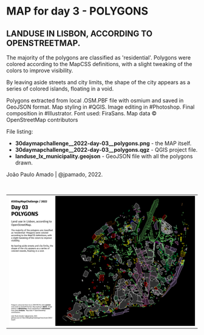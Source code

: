 <h1>MAP for day 3 - POLYGONS</h1>
<h2>LANDUSE IN LISBON, ACCORDING TO OPENSTREETMAP.</h2>
<p>The majority of the polygons are classified as 'residential'. Polygons were colored according to the MapCSS definitions, with a slight tweaking of the colors to improve visibility.</p>
<p>By leaving aside streets and city limits, the shape of the city appears as a series of colored islands, floating in a void.</p>
<p>Polygons extracted from local .OSM.PBF file with osmium and saved in GeoJSON format. Map styling in #QGIS. Image editing in #Photoshop. Final composition in #Illustrator. Font used: FiraSans.  Map data © OpenStreetMap contributors</p>
<p>File listing:</p>
<ul>
  <li><b>30daymapchallenge__2022-day-03__polygons.png</b> - the MAP itself.</li>
  <li><b>30daymapchallenge__2022-day-03__polygons.qgz</b> - QGIS project file.</li>
  <li><b>landuse_lx_municipality.geojson</b> - GeoJSON file with all the polygons drawn.</li>
  </ul>
<p>João Paulo Amado | @jpamado, 2022.</p>
<p>&nbsp;</p>
<table>
<tr>
<td style="border:thin #000">
<img src="30daymapchallenge__2022-day-03__polygons.png" width=auto>
</td>
</tr>
</table>
